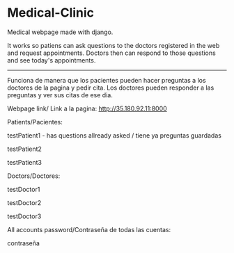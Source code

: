 # Medical-Clinic
Medical webpage made with django. 

It works so patiens can ask questions to the doctors registered in the web and request appointments. Doctors then can respond to those questions and see today's appointments.

---------------------------------------------------------------------------------------------------------------------------------------------------------------

Funciona de manera que los pacientes pueden hacer preguntas a los doctores de la pagina y pedir cita. Los doctores pueden responder a las preguntas y ver sus citas de ese dia.



Webpage link/ Link a la pagina:
http://35.180.92.11:8000


Patients/Pacientes:

testPatient1 - has questions allready asked / tiene ya preguntas guardadas 

testPatient2

testPatient3


Doctors/Doctores:

testDoctor1

testDoctor2

testDoctor3


All accounts password/Contraseña de todas las cuentas:

contraseña

 



